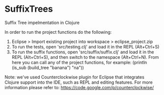 SuffixTrees
===========

Suffix Tree impelmentation in Clojure

In order to run the project functions do the following:
1) Eclipse > Import existing project into workspace > eclipse_project.zip
2) To run the tests, open 'src/testing.clj' and load it in the REPL
(Alt+Ctrl+S)
3) To run the suffix functions, open 'src/suffix/suffix.clj' and load it
in the REPL (Alt+Ctrl+S), and then switch to the namespace (Alt+Ctrl+N).
From here you can call any of the project functions, for example:
(println (is_sub (build_tree "banana") "na"))

Note: we've used Counterclockwise plugin for Eclipse that integrates
Clojure support into the IDE, such as REPL and editing features.
For more information please refer to:
https://code.google.com/p/counterclockwise/